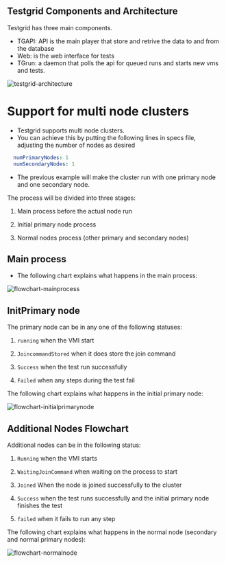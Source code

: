 ## Testgrid Components and Architecture

Testgrid has three main components.

- TGAPI: API is the main player that store and retrive the data to and from the database
- Web: is the web interface for tests
- TGrun: a daemon that polls the api for queued runs and starts new vms and tests.

![testgrid-architecture](./assets/testgrid-architecture.drawio.png)

# Support for multi node clusters

- Testgrid supports multi node clusters.
- You can achieve this by putting the following lines in specs file, adjusting the number of nodes as desired

```yaml
  numPrimaryNodes: 1
  numSecondaryNodes: 1
```

- The previous example will make the cluster run with one primary node and one secondary node. 


The process will be divided into three stages:
  
1. Main process before the actual node run

1. Initial primary node process

1. Normal nodes process (other primary and secondary nodes)  

## Main process

- The following chart explains what happens in the main process:

![flowchart-mainprocess](./assets/flowchart-mainprocess.png)

## InitPrimary node

The primary node can be in any one of the following statuses:

1. `running` when the VMI start

1. `JoincommandStored` when it does store the join command

1. `Success` when the test run successfully 

1. `Failed` when any steps during the test fail

The following chart explains what happens in the initial primary node:

![flowchart-initialprimarynode](./assets/flowchart-InitialPrimaryNode.png)

## Additional Nodes Flowchart

Additional nodes can be in the following status:

1. `Running` when the VMI starts

1. `WaitingJoinCommand` when waiting on the process to start

1. `Joined` When the node is joined successfully to the cluster

1. `Success` when the test runs successfully and the initial primary node finishes the test

1. `failed` when it fails to run any step

The following chart explains what happens in the normal node (secondary and normal primary nodes):

![flowchart-normalnode](./assets/flowchart-normalnode.png)
